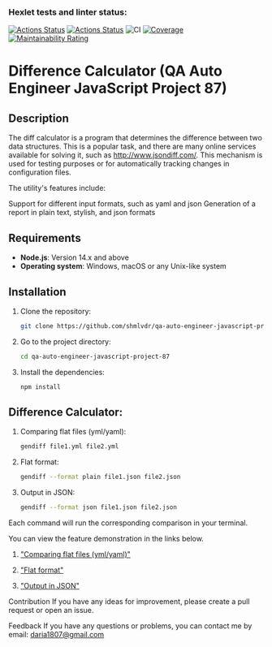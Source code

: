 ### Hexlet tests and linter status:

[![Actions Status](https://github.com/shmlvdr/qa-auto-engineer-javascript-project-87/actions/workflows/hexlet-check.yml/badge.svg)](https://github.com/shmlvdr/qa-auto-engineer-javascript-project-87/actions)
[![Actions Status](https://github.com/shmlvdr/qa-auto-engineer-javascript-project-87/actions/workflows/hexlet-check.yml/badge.svg)](https://github.com/shmlvdr/qa-auto-engineer-javascript-project-87/actions)
![CI](https://github.com/shmlvdr/qa-auto-engineer-javascript-project-87/actions/workflows/ci.yml/badge.svg)
[![Coverage](https://sonarcloud.io/api/project_badges/measure?project=shmlvdr_qa-auto-engineer-javascript-project-87&metric=coverage)](https://sonarcloud.io/summary/new_code?id=shmlvdr_qa-auto-engineer-javascript-project-87)
[![Maintainability Rating](https://sonarcloud.io/api/project_badges/measure?project=shmlvdr_qa-auto-engineer-javascript-project-87&metric=sqale_rating)](https://sonarcloud.io/summary/new_code?id=shmlvdr_qa-auto-engineer-javascript-project-87)

# Difference Calculator (QA Auto Engineer JavaScript Project 87)

## Description

The diff calculator is a program that determines the difference between two data structures. This is a popular task, and there are many online services available for solving it, such as http://www.jsondiff.com/. This mechanism is used for testing purposes or for automatically tracking changes in configuration files.

The utility's features include:

Support for different input formats, such as yaml and json
Generation of a report in plain text, stylish, and json formats

## Requirements

- **Node.js**: Version 14.x and above
- **Operating system**: Windows, macOS or any Unix-like system

## Installation

1. Clone the repository:

   ```bash
   git clone https://github.com/shmlvdr/qa-auto-engineer-javascript-project-87.git

   ```

2. Go to the project directory:

   ```bash
   cd qa-auto-engineer-javascript-project-87

   ```

3. Install the dependencies:
   ```bash
   npm install
   ```

## Difference Calculator:

1. Comparing flat files (yml/yaml):

   ```bash
   gendiff file1.yml file2.yml

   ```

2. Flat format:

   ```bash
   gendiff --format plain file1.json file2.json

   ```

3. Output in JSON:

   ```bash
   gendiff --format json file1.json file2.json
   ```

Each command will run the corresponding comparison in your terminal.

You can view the feature demonstration in the links below.

1. ["Comparing flat files (yml/yaml)"](https://asciinema.org/a/dwDkQKA8U41QCqKhB5RBGqI7F)

2. ["Flat format"](https://asciinema.org/a/gmw3vEkdWbbFvnrU9T05RRxPw)

3. ["Output in JSON"](https://asciinema.org/a/VthGQ7O5vfmqCKTz0gX539Q8I)

Contribution
If you have any ideas for improvement, please create a pull request or open an issue.

Feedback
If you have any questions or problems, you can contact me by email: daria1807@gmail.com
